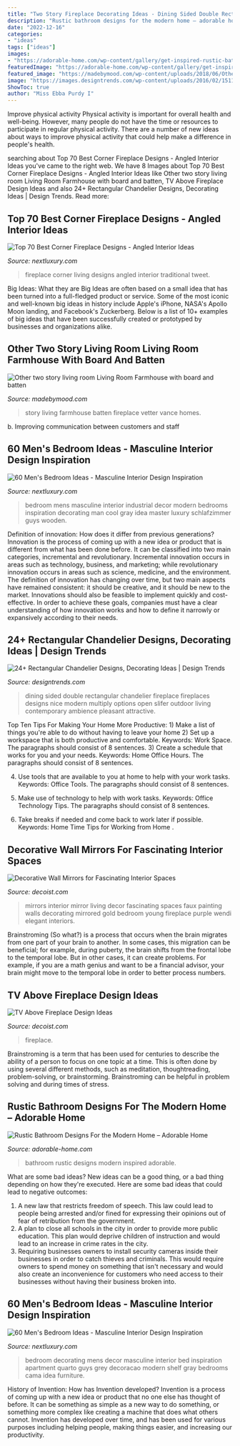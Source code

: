 ```yaml
---
title: "Two Story Fireplace Decorating Ideas - Dining Sided Double Rectangular Chandelier Fireplace Fireplaces Designs Nice Modern Multiply Options Open Slifer Outdoor Living Contemporary Ambience Pleasant Attractive"
description: "Rustic bathroom designs for the modern home – adorable home"
date: "2022-12-16"
categories:
- "ideas"
tags: ["ideas"]
images:
- "https://adorable-home.com/wp-content/gallery/get-inspired-rustic-bathroom-designs-for-the-modern-home/Get-inspired-rustic-bathroom-designs-for-the-modern-home-6.jpg"
featuredImage: "https://adorable-home.com/wp-content/gallery/get-inspired-rustic-bathroom-designs-for-the-modern-home/Get-inspired-rustic-bathroom-designs-for-the-modern-home-6.jpg"
featured_image: "https://madebymood.com/wp-content/uploads/2018/06/Other-two-story-living-room-Living-Room-Farmhouse-with-great.jpg"
image: "https://images.designtrends.com/wp-content/uploads/2016/02/15114700/Nice-dining-room-with-rectangular-chandelier.jpg"
ShowToc: true
author: "Miss Ebba Purdy I"
---
```



Improve physical activity
Physical activity is important for overall health and well-being. However, many people do not have the time or resources to participate in regular physical activity. There are a number of new ideas about ways to improve physical activity that could help make a difference in people's health.

	

		
searching about Top 70 Best Corner Fireplace Designs - Angled Interior Ideas you've came to the right web. We have 8 Images about Top 70 Best Corner Fireplace Designs - Angled Interior Ideas like Other two story living room Living Room Farmhouse with board and batten, TV Above Fireplace Design Ideas and also 24+ Rectangular Chandelier Designs, Decorating Ideas | Design Trends. Read more:
		
    
## Top 70 Best Corner Fireplace Designs - Angled Interior Ideas

<img loading=lazy src="http://nextluxury.com/wp-content/uploads/traditional-corner-fireplace-design-living-room.jpg" onerror="this.onerror=null;this.src='https://tse4.mm.bing.net/th?id=OIP.JI_LpVPIcWa8dOkviIoq3AHaJ3&amp;pid=15.1';" alt="Top 70 Best Corner Fireplace Designs - Angled Interior Ideas">

_Source: nextluxury.com_

>fireplace corner living designs angled interior traditional tweet. 

	

Big Ideas: What they are
Big Ideas are often based on a small idea that has been turned into a full-fledged product or service. Some of the most iconic and well-known big ideas in history include Apple's iPhone, NASA's Apollo Moon landing, and Facebook's Zuckerberg. 
Below is a list of 10+ examples of big ideas that have been successfully created or prototyped by businesses and organizations alike.

    
## Other Two Story Living Room Living Room Farmhouse With Board And Batten

<img loading=lazy src="https://madebymood.com/wp-content/uploads/2018/06/Other-two-story-living-room-Living-Room-Farmhouse-with-great.jpg" onerror="this.onerror=null;this.src='https://tse4.mm.bing.net/th?id=OIP.m7zODtyrnORqSBbh-rEOgwHaLH&amp;pid=15.1';" alt="Other two story living room Living Room Farmhouse with board and batten">

_Source: madebymood.com_

>story living farmhouse batten fireplace vetter vance homes. 

	

b. Improving communication between customers and staff 

    
## 60 Men&#039;s Bedroom Ideas - Masculine Interior Design Inspiration

<img loading=lazy src="http://nextluxury.com/wp-content/uploads/industrial-mens-bedroom-ideas.jpg" onerror="this.onerror=null;this.src='https://tse2.mm.bing.net/th?id=OIP.G8w16s6tqYLwPUeZzLfCRgHaLH&amp;pid=15.1';" alt="60 Men&#039;s Bedroom Ideas - Masculine Interior Design Inspiration">

_Source: nextluxury.com_

>bedroom mens masculine interior industrial decor modern bedrooms inspiration decorating man cool gray idea master luxury schlafzimmer guys wooden. 

	

Definition of innovation: How does it differ from previous generations?
Innovation is the process of coming up with a new idea or product that is different from what has been done before. It can be classified into two main categories, incremental and revolutionary. Incremental innovation occurs in areas such as technology, business, and marketing; while revolutionary innovation occurs in areas such as science, medicine, and the environment. 
The definition of innovation has changing over time, but two main aspects have remained consistent: it should be creative, and it should be new to the market. Innovations should also be feasible to implement quickly and cost-effective. In order to achieve these goals, companies must have a clear understanding of how innovation works and how to define it narrowly or expansively according to their needs.

    
## 24+ Rectangular Chandelier Designs, Decorating Ideas | Design Trends

<img loading=lazy src="https://images.designtrends.com/wp-content/uploads/2016/02/15114700/Nice-dining-room-with-rectangular-chandelier.jpg" onerror="this.onerror=null;this.src='https://tse4.mm.bing.net/th?id=OIP.rE2XomZl0VfAxcn9AFTPxwHaJ4&amp;pid=15.1';" alt="24+ Rectangular Chandelier Designs, Decorating Ideas | Design Trends">

_Source: designtrends.com_

>dining sided double rectangular chandelier fireplace fireplaces designs nice modern multiply options open slifer outdoor living contemporary ambience pleasant attractive. 

	

Top Ten Tips For Making Your Home More Productive: 1) Make a list of things you're able to do without having to leave your home
2) Set up a workspace that is both productive and comfortable. Keywords: Work Space. The paragraphs should consist of 8 sentences.
3) Create a schedule that works for you and your needs. Keywords: Home Office Hours. The paragraphs should consist of 8 sentences.

4) Use tools that are available to you at home to help with your work tasks. Keywords: Office Tools. The paragraphs should consist of 8 sentences.

5) Make use of technology to help with work tasks. Keywords: Office Technology Tips. The paragraphs should consist of 8 sentences.

6) Take breaks if needed and come back to work later if possible. Keywords: Home Time Tips for Working from Home .

    
## Decorative Wall Mirrors For Fascinating Interior Spaces

<img loading=lazy src="http://cdn.decoist.com/wp-content/uploads/2012/12/mirror-wall-design-41.jpg" onerror="this.onerror=null;this.src='https://tse4.mm.bing.net/th?id=OIP.CRvK0Fm1c_G8ixN_x0lpRgHaJH&amp;pid=15.1';" alt="Decorative Wall Mirrors for Fascinating Interior Spaces">

_Source: decoist.com_

>mirrors interior mirror living decor fascinating spaces faux painting walls decorating mirrored gold bedroom young fireplace purple wendi elegant interiors. 

	

Brainstroming (So what?) is a process that occurs when the brain migrates from one part of your brain to another. In some cases, this migration can be beneficial; for example, during puberty, the brain shifts from the frontal lobe to the temporal lobe. But in other cases, it can create problems. For example, if you are a math genius and want to be a financial advisor, your brain might move to the temporal lobe in order to better process numbers.

    
## TV Above Fireplace Design Ideas

<img loading=lazy src="https://cdn.decoist.com/wp-content/uploads/2014/05/Contemporary-family-room-makes-best-possible-use-of-space-with-TV-above-the-fireplace.jpg" onerror="this.onerror=null;this.src='https://tse1.mm.bing.net/th?id=OIP.NChIAzG8uzMbRfYpYaFroQHaE3&amp;pid=15.1';" alt="TV Above Fireplace Design Ideas">

_Source: decoist.com_

>fireplace. 

	

Brainstroming is a term that has been used for centuries to describe the ability of a person to focus on one topic at a time. This is often done by using several different methods, such as meditation, thoughtreading, problem-solving, or brainstorming. Brainstroming can be helpful in problem solving and during times of stress.

    
## Rustic Bathroom Designs For The Modern Home – Adorable Home

<img loading=lazy src="https://adorable-home.com/wp-content/gallery/get-inspired-rustic-bathroom-designs-for-the-modern-home/Get-inspired-rustic-bathroom-designs-for-the-modern-home-6.jpg" onerror="this.onerror=null;this.src='https://tse2.mm.bing.net/th?id=OIP.rhYm_vbn4h16nui8JqD4qgHaLH&amp;pid=15.1';" alt="Rustic Bathroom Designs For the Modern Home – Adorable Home">

_Source: adorable-home.com_

>bathroom rustic designs modern inspired adorable. 

	

What are some bad ideas?
New ideas can be a good thing, or a bad thing depending on how they're executed. Here are some bad ideas that could lead to negative outcomes: 
1. A new law that restricts freedom of speech. This law could lead to people being arrested and/or fined for expressing their opinions out of fear of retribution from the government. 
2. A plan to close all schools in the city in order to provide more public education. This plan would deprive children of instruction and would lead to an increase in crime rates in the city. 
3. Requiring businesses owners to install security cameras inside their businesses in order to catch thieves and criminals. This would require owners to spend money on something that isn't necessary and would also create an inconvenience for customers who need access to their businesses without having their business broken into. 

    
## 60 Men&#039;s Bedroom Ideas - Masculine Interior Design Inspiration

<img loading=lazy src="http://nextluxury.com/wp-content/uploads/mens-bedroom-decorating-ideas.jpg" onerror="this.onerror=null;this.src='https://tse1.mm.bing.net/th?id=OIP.J7DfKIfI70GqUrjIZL0gLwHaKQ&amp;pid=15.1';" alt="60 Men&#039;s Bedroom Ideas - Masculine Interior Design Inspiration">

_Source: nextluxury.com_

>bedroom decorating mens decor masculine interior bed inspiration apartment quarto guys grey decoracao modern shelf gray bedrooms cama idea furniture. 

	

History of Invention: How has Invention developed?
Invention is a process of coming up with a new idea or product that no one else has thought of before. It can be something as simple as a new way to do something, or something more complex like creating a machine that does what others cannot. Invention has developed over time, and has been used for various purposes including helping people, making things easier, and increasing our productivity.

